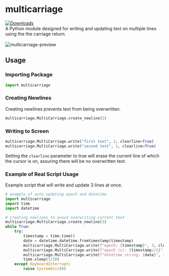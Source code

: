 # multicarriage
[![Downloads](https://static.pepy.tech/badge/multicarriage)](https://pepy.tech/project/multicarriage)<br>
A Python module designed for writing and updating text on multiple lines using the the carriage return.<br><br>
![multicarriage-preview](https://github.com/xyzpw/multicarriage/assets/76017734/fea181cd-3bbe-4ad5-beec-de6518033a2d)

## Usage
### Importing Package
```python
import multicarriage
```
### Creating Newlines
Creating newlines prevents text from being overwritten.
```python
multicarriage.MultiCarriage.create_newline(2)
```
### Writing to Screen
```python
multicarriage.MultiCarriage.write("first text", 2, clearline=True)
multicarriage.MultiCarriage.write("second text", 1, clearline=True)
```
Setting the `clearline` parameter to true will erase the current line of which the cursor is on, assuring there will be no overwritten text.
### Example of Real Script Usage
Example script that will write and update 3 lines at once.
```python
# example of auto updating epoch and datetime
import multicarriage
import time
import datetime

# creating newlines to avoid overwriting current text
multicarriage.MultiCarriage.create_newline(3)
while True:
    try:
        timestamp = time.time()
        date = datetime.datetime.fromtimestamp(timestamp)
        multicarriage.MultiCarriage.write(f"epoch: {timestamp}", 3, clearline=True, flushtxt=True)
        multicarriage.MultiCarriage.write(f"epoch (s): {timestamp//1}", 2, clearline=True, flushtxt=True)
        multicarriage.MultiCarriage.write(f"datetime string: {date}", 1, clearline=True, flushtxt=True)
        time.sleep(1/10)
    except KeyboardInterrupt:
        raise SystemExit(0)
```
